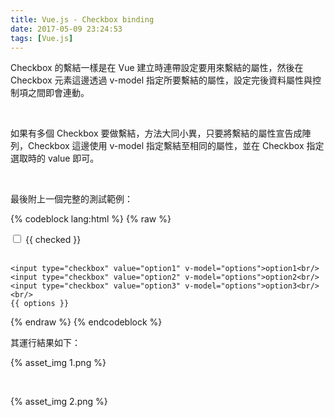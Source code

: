 ```yaml
---
title: Vue.js - Checkbox binding
date: 2017-05-09 23:24:53
tags: [Vue.js]
---
```


Checkbox 的繫結一樣是在 Vue 建立時連帶設定要用來繫結的屬性，然後在 Checkbox 元素這邊透過 v-model 指定所要繫結的屬性，設定完後資料屬性與控制項之間即會連動。

<!-- More -->

<br/>


如果有多個 Checkbox 要做繫結，方法大同小異，只要將繫結的屬性宣告成陣列，Checkbox 這邊使用 v-model 指定繫結至相同的屬性，並在 Checkbox 指定選取時的 value 即可。    

<br/>


最後附上一個完整的測試範例：  

{% codeblock lang:html %}
{% raw %}
<!DOCTYPE html>
<html>
<head>
  <title>Vue - Hello World</title>
  <script src="https://unpkg.com/vue/dist/vue.js"></script>
</head>
<body>
  <div id="app">
    <input type="checkbox" v-model="checked">
    {{ checked }}
    <br/><br/>

    <input type="checkbox" value="option1" v-model="options">option1<br/>
    <input type="checkbox" value="option2" v-model="options">option2<br/>
    <input type="checkbox" value="option3" v-model="options">option3<br/>
    <br/>
    {{ options }}
  </div>

  <script>
    new Vue({
      el: '#app',
      data:{
        checked: false,
        options: ["option2"]
      }      
    })
  </script>
</body>
</html>
{% endraw %}
{% endcodeblock %}

<br/>


其運行結果如下：  

{% asset_img 1.png %}

<br/>


{% asset_img 2.png %}

<br/>

